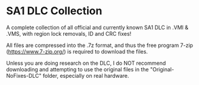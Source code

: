 # SA1 DLC Collection
A complete collection of all official and currently known SA1 DLC in .VMI & .VMS, with region lock removals, ID and CRC fixes!

All files are compressed into the .7z format, and thus the free program 7-zip (https://www.7-zip.org/) is required to download the files.

Unless you are doing research on the DLC, I do NOT recommend downloading and attempting to use the original files in the "Original-NoFixes-DLC" folder, especially on real hardware.
